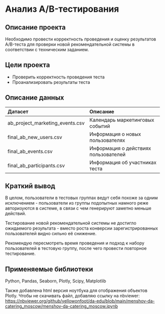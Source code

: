 # Анализ А/B-тестирования

## Описание проекта

Необходимо провести корректность проведения и оценку результатов A/B-теста для проверки новой рекомендательной системы в соответствии с техническим заданием.

## Цели проекта

- Проверить корректность проведения теста 
- Проанализировать результаты теста

## Описание данных

| Датасет | Описание | 
| :---------------------- | :---------------------- | 
| ab_project_marketing_events.csv | Календарь маркетинговых событий |
| final_ab_new_users.csv | Информация о новых пользователях |
| final_ab_events.csv | Информация о действиях пользователей |
| final_ab_participants.csv | Информация об участниках теста |

## Краткий вывод

В целом, пользователи в тестовых группах ведут себя похоже за одним исключением - пользователи из группы подопытных намного реже авторизуются в системе, в связи с чем генерируют заметно меньше действий.

Тестирование новой рекомендательной системы не достигло ожидаемого результата - вместо роста конверсии зарегистрированных пользователей видно сильно её снижение.

Рекомендую пересмотреть время проведения и подход к набору пользователей в тестовую группу, после чего провести повторное тестирование.

## Применяемые библиотеки

Python, Pandas, Seaborn, Plotly, Scipy, Matplotlib

Также добавлена html версия ноутбука для отображения объектов Plotly. Чтобы не скачивать файл, добавляю ссылку на nbviewer:
https://nbviewer.org/github/yellowonfoot/da-edu/blob/main/menshov-da-catering_moscow/menshov-da-catering_moscow.ipynb